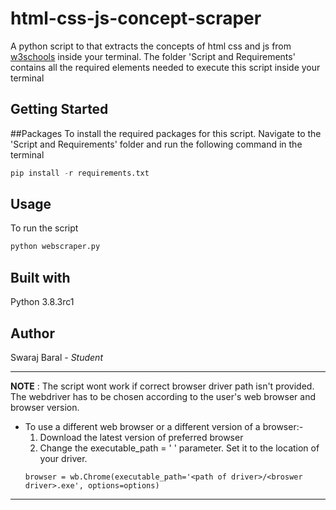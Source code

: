 # html-css-js-concept-scraper
A python script to that extracts the concepts of html css and js from [w3schools](https://www.w3schools.com/) inside your terminal.
The folder 'Script and Requirements' contains all the required elements needed to execute this script inside your terminal

## Getting Started
##Packages
To install the required packages for this script. Navigate to the 'Script and Requirements' folder and run the following command in the terminal
```python
pip install -r requirements.txt
```
## Usage
To run the script
```python
python webscraper.py
```

## Built with
Python 3.8.3rc1

## Author
Swaraj Baral - *Student*

---
**NOTE**
: The script wont work if correct browser driver path isn't provided. The webdriver has to be chosen according to the user's web browser and browser version.
- To use a different web browser or a different version of a browser:- 
  1. Download the latest version of preferred browser
  2. Change the executable_path = ' ' parameter. Set it to the location of your driver.
  ```python3
  browser = wb.Chrome(executable_path='<path of driver>/<broswer driver>.exe', options=options)
  ```
---
